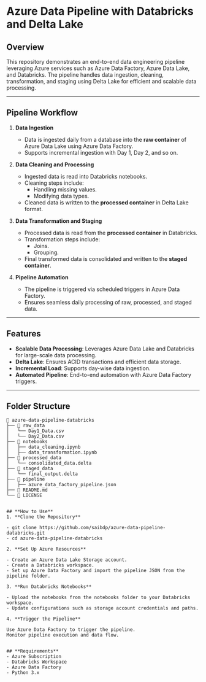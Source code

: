 # Azure Data Pipeline with Databricks and Delta Lake  

## Overview  
This repository demonstrates an end-to-end data engineering pipeline leveraging Azure services such as Azure Data Factory, Azure Data Lake, and Databricks. The pipeline handles data ingestion, cleaning, transformation, and staging using Delta Lake for efficient and scalable data processing.  

---

## Pipeline Workflow  

1. **Data Ingestion**  
   - Data is ingested daily from a database into the **raw container** of Azure Data Lake using Azure Data Factory.  
   - Supports incremental ingestion with Day 1, Day 2, and so on.

2. **Data Cleaning and Processing**  
   - Ingested data is read into Databricks notebooks.  
   - Cleaning steps include:
     - Handling missing values.
     - Modifying data types.  
   - Cleaned data is written to the **processed container** in Delta Lake format.  

3. **Data Transformation and Staging**  
   - Processed data is read from the **processed container** in Databricks.  
   - Transformation steps include:
     - Joins.
     - Grouping.  
   - Final transformed data is consolidated and written to the **staged container**.  

4. **Pipeline Automation**  
   - The pipeline is triggered via scheduled triggers in Azure Data Factory.  
   - Ensures seamless daily processing of raw, processed, and staged data.

---

## Features  

- **Scalable Data Processing**: Leverages Azure Data Lake and Databricks for large-scale data processing.  
- **Delta Lake**: Ensures ACID transactions and efficient data storage.  
- **Incremental Load**: Supports day-wise data ingestion.  
- **Automated Pipeline**: End-to-end automation with Azure Data Factory triggers.  

---

## Folder Structure  

```plaintext
📁 azure-data-pipeline-databricks  
├── 📂 raw_data  
│   └── Day1_Data.csv  
│   └── Day2_Data.csv  
├── 📂 notebooks  
│   ├── data_cleaning.ipynb  
│   ├── data_transformation.ipynb  
├── 📂 processed_data  
│   └── consolidated_data.delta  
├── 📂 staged_data  
│   └── final_output.delta  
├── 📂 pipeline  
│   ├── azure_data_factory_pipeline.json  
├── 📜 README.md  
└── 📜 LICENSE


## **How to Use**
1. **Clone the Repository**

- git clone https://github.com/saibdp/azure-data-pipeline-databricks.git
- cd azure-data-pipeline-databricks

2. **Set Up Azure Resources**

- Create an Azure Data Lake Storage account.
- Create a Databricks workspace.
- Set up Azure Data Factory and import the pipeline JSON from the pipeline folder.

3. **Run Databricks Notebooks**

- Upload the notebooks from the notebooks folder to your Databricks workspace.
- Update configurations such as storage account credentials and paths.

4. **Trigger the Pipeline**

Use Azure Data Factory to trigger the pipeline.
Monitor pipeline execution and data flow.


## **Requirements**
- Azure Subscription
- Databricks Workspace
- Azure Data Factory
- Python 3.x

